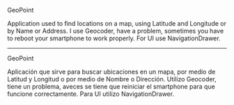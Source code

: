 GeoPoint

Application used to find locations on a map, using Latitude and Longitude or by Name or Address.
I use Geocoder, have a problem, sometimes you have to reboot your smartphone to work properly.
For UI use NavigationDrawer.

-----------------------------

GeoPoint

Aplicación que sirve para buscar ubicaciones en un mapa, por medio de Latitud y Longitud o por medio de Nombre o Dirección.
Utilizo Geocoder, tiene un problema, aveces se tiene que reiniciar el smartphone para que funcione correctamente.
Para UI utilizo NavigationDrawer.
